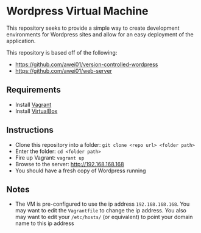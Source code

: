 # Wordpress Virtual Machine

This repository seeks to provide a simple way to create development environments for Wordpress sites and allow for an easy deployment of the application.

This repository is based off of the following:
* https://github.com/awei01/version-controlled-wordpress
* https://github.com/awei01/web-server

## Requirements

* Install [Vagrant](http://www.vagrantup.com)
* Install [VirtualBox](https://www.virtualbox.org/)

## Instructions

* Clone this repository into a folder: `git clone <repo url> <folder path>`
* Enter the folder: `cd <folder path>`
* Fire up Vagrant: `vagrant up`
* Browse to the server: http://192.168.168.168
* You should have a fresh copy of Wordpress running

## Notes
* The VM is pre-configured to use the ip address `192.168.168.168`. You may want to edit the `Vagrantfile` to change the ip address. You also may want to edit your `/etc/hosts/` (or equivalent) to point your domain name to this ip address

